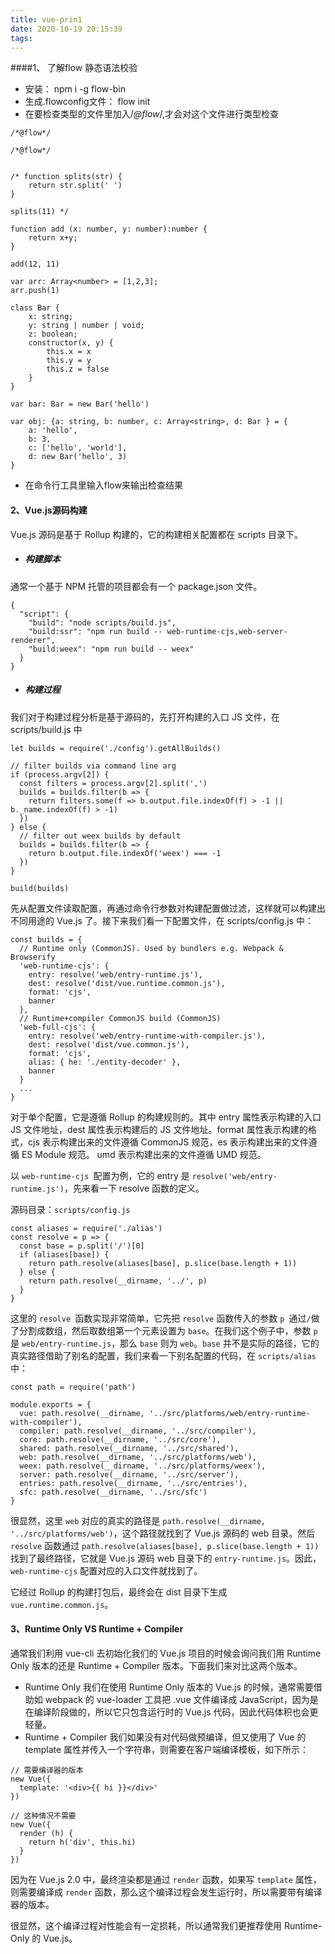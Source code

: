 ```yaml
---
title: vue-prin1
date: 2020-10-19 20:15:39
tags:
---
```


####1、 了解flow
静态语法校验
* 安装： npm i -g flow-bin
* 生成.flowconfig文件： flow init
* 在要检查类型的文件里加入/*@flow*/,才会对这个文件进行类型检查
```
/*@flow*/
```
```
/*@flow*/


/* function splits(str) {
    return str.split(' ')
}

splits(11) */

function add (x: number, y: number):number {
    return x+y;
}

add(12, 11)

var arr: Array<number> = [1,2,3];
arr.push(1)

class Bar {
    x: string;
    y: string | number | void;
    z: boolean;
    constructor(x, y) {
        this.x = x
        this.y = y
        this.z = false
    }
}

var bar: Bar = new Bar('hello')

var obj: {a: string, b: number, c: Array<string>, d: Bar } = {
    a: 'hello',
    b: 3,
    c: ['hello', 'world'],
    d: new Bar('hello', 3)
}
```
* 在命令行工具里输入flow来输出检查结果


#### 2、Vue.js源码构建
Vue.js 源码是基于 Rollup 构建的，它的构建相关配置都在 scripts 目录下。
* ##### 构建脚本
通常一个基于 NPM 托管的项目都会有一个 package.json 文件。
```
{
  "script": {
    "build": "node scripts/build.js",
    "build:ssr": "npm run build -- web-runtime-cjs,web-server-renderer",
    "build:weex": "npm run build -- weex"
  }
}
```
* ##### 构建过程
我们对于构建过程分析是基于源码的，先打开构建的入口 JS 文件，在 scripts/build.js 中
```
let builds = require('./config').getAllBuilds()

// filter builds via command line arg
if (process.argv[2]) {
  const filters = process.argv[2].split(',')
  builds = builds.filter(b => {
    return filters.some(f => b.output.file.indexOf(f) > -1 || b._name.indexOf(f) > -1)
  })
} else {
  // filter out weex builds by default
  builds = builds.filter(b => {
    return b.output.file.indexOf('weex') === -1
  })
}

build(builds)
```
先从配置文件读取配置，再通过命令行参数对构建配置做过滤，这样就可以构建出不同用途的 Vue.js 了。接下来我们看一下配置文件，在 scripts/config.js 中：
```
const builds = {
  // Runtime only (CommonJS). Used by bundlers e.g. Webpack & Browserify
  'web-runtime-cjs': {
    entry: resolve('web/entry-runtime.js'),
    dest: resolve('dist/vue.runtime.common.js'),
    format: 'cjs',
    banner
  },
  // Runtime+compiler CommonJS build (CommonJS)
  'web-full-cjs': {
    entry: resolve('web/entry-runtime-with-compiler.js'),
    dest: resolve('dist/vue.common.js'),
    format: 'cjs',
    alias: { he: './entity-decoder' },
    banner
  }
  ...
}
```
对于单个配置，它是遵循 Rollup 的构建规则的。其中 entry 属性表示构建的入口 JS 文件地址，dest 属性表示构建后的 JS 文件地址。format 属性表示构建的格式，cjs 表示构建出来的文件遵循 CommonJS 规范，es 表示构建出来的文件遵循 ES Module 规范。 umd 表示构建出来的文件遵循 UMD 规范。

以 ```web-runtime-cjs ```配置为例，它的 entry 是 ```resolve('web/entry-runtime.js')```，先来看一下 resolve 函数的定义。

源码目录：```scripts/config.js```
```
const aliases = require('./alias')
const resolve = p => {
  const base = p.split('/')[0]
  if (aliases[base]) {
    return path.resolve(aliases[base], p.slice(base.length + 1))
  } else {
    return path.resolve(__dirname, '../', p)
  }
}
```
这里的 ```resolve ```函数实现非常简单，它先把 ```resolve``` 函数传入的参数 ```p ```通过``` / ```做了分割成数组，然后取数组第一个元素设置为 ```base```。在我们这个例子中，参数 ```p``` 是 ```web/entry-runtime.js```，那么 ```base``` 则为 ```web```。```base``` 并不是实际的路径，它的真实路径借助了别名的配置，我们来看一下别名配置的代码，在 ```scripts/alias``` 中：
```
const path = require('path')

module.exports = {
  vue: path.resolve(__dirname, '../src/platforms/web/entry-runtime-with-compiler'),
  compiler: path.resolve(__dirname, '../src/compiler'),
  core: path.resolve(__dirname, '../src/core'),
  shared: path.resolve(__dirname, '../src/shared'),
  web: path.resolve(__dirname, '../src/platforms/web'),
  weex: path.resolve(__dirname, '../src/platforms/weex'),
  server: path.resolve(__dirname, '../src/server'),
  entries: path.resolve(__dirname, '../src/entries'),
  sfc: path.resolve(__dirname, '../src/sfc')
}
```
很显然，这里 ```web``` 对应的真实的路径是 ```path.resolve(__dirname, '../src/platforms/web')```，这个路径就找到了 Vue.js 源码的 web 目录。然后 ```resolve``` 函数通过 ```path.resolve(aliases[base], p.slice(base.length + 1))``` 找到了最终路径，它就是 Vue.js 源码 web 目录下的 ```entry-runtime.js```。因此，```web-runtime-cjs``` 配置对应的入口文件就找到了。

它经过 Rollup 的构建打包后，最终会在 dist 目录下生成 ```vue.runtime.common.js```。

#### 3、Runtime Only VS Runtime + Compiler

通常我们利用 vue-cli 去初始化我们的 Vue.js 项目的时候会询问我们用 Runtime Only 版本的还是 Runtime + Compiler 版本。下面我们来对比这两个版本。
* Runtime Only
我们在使用 Runtime Only 版本的 Vue.js 的时候，通常需要借助如 webpack 的 vue-loader 工具把 .vue 文件编译成 JavaScript，因为是在编译阶段做的，所以它只包含运行时的 Vue.js 代码，因此代码体积也会更轻量。
* Runtime + Compiler
我们如果没有对代码做预编译，但又使用了 Vue 的 template 属性并传入一个字符串，则需要在客户端编译模板，如下所示：
```
// 需要编译器的版本
new Vue({
  template: '<div>{{ hi }}</div>'
})

// 这种情况不需要
new Vue({
  render (h) {
    return h('div', this.hi)
  }
})
```
因为在 Vue.js 2.0 中，最终渲染都是通过 ```render``` 函数，如果写 ```template``` 属性，则需要编译成 ```render``` 函数，那么这个编译过程会发生运行时，所以需要带有编译器的版本。

很显然，这个编译过程对性能会有一定损耗，所以通常我们更推荐使用 Runtime-Only 的 Vue.js。